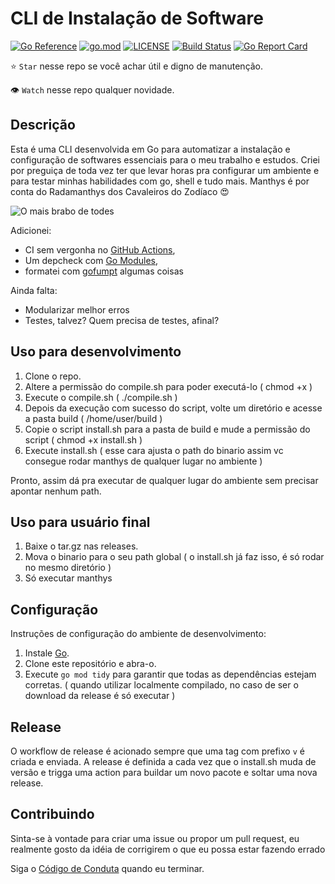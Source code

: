 # CLI de Instalação de Software

[![Go Reference](https://pkg.go.dev/badge/github.com/seuprojeto/cli-installation.svg)](https://pkg.go.dev/github.com/manthysbr/cli-installation)
[![go.mod](https://img.shields.io/github/go-mod/go-version/manthysbr/cli-installation)](go.mod)
[![LICENSE](https://img.shields.io/github/license/manthysbr/cli-installation)](LICENSE)
[![Build Status](https://img.shields.io/github/actions/workflow/status/manthysbr/cli-installation/build.yml?branch=main)](https://github.com/seuprojeto/cli-installation/actions?query=workflow%3Abuild+branch%3Amain)
[![Go Report Card](https://goreportcard.com/badge/github.com/manthysbr/cli-installation)](https://goreportcard.com/report/github.com/seuprojeto/cli-installation)

⭐ `Star` nesse repo se você achar útil e digno de manutenção.

👁 `Watch` nesse repo qualquer novidade.

## Descrição

Esta é uma CLI desenvolvida em Go para automatizar a instalação e configuração de softwares essenciais para o meu trabalho e estudos. Criei por preguiça de toda vez ter que levar horas pra configurar um ambiente e para testar minhas habilidades com go, shell e tudo mais. Manthys é por conta do Radamanthys dos Cavaleiros do Zodíaco :heart_eyes: 

![O mais brabo de todes](https://i.pinimg.com/originals/1f/24/90/1f24906a5b38e83d5e73e666419bb0b0.gif)

Adicionei:

- CI sem vergonha no [GitHub Actions](https://github.com/features/actions),
- Um depcheck com [Go Modules](https://github.com/golang/go/wiki/Modules),
- formatei com [gofumpt](https://github.com/mvdan/gofumpt) algumas coisas


Ainda falta:
- Modularizar melhor erros
- Testes, talvez? Quem precisa de testes, afinal?

## Uso para desenvolvimento

1. Clone o repo.
2. Altere a permissão do compile.sh para poder executá-lo ( chmod +x )
3. Execute o compile.sh ( ./compile.sh )
4. Depois da execução com sucesso do script, volte um diretório e acesse a pasta build ( /home/user/build )
4. Copie o script install.sh para a pasta de build e mude a permissão do script ( chmod +x install.sh )
5. Execute install.sh ( esse cara ajusta o path do binario assim vc consegue rodar manthys de qualquer lugar no ambiente )

Pronto, assim dá pra executar de qualquer lugar do ambiente sem precisar apontar nenhum path.

## Uso para usuário final

1. Baixe o tar.gz nas releases.
2. Mova o binario para o seu path global ( o install.sh já faz isso, é só rodar no mesmo diretório )
3. Só executar manthys

## Configuração

Instruções de configuração do ambiente de desenvolvimento:

1. Instale [Go](https://golang.org/doc/install).
2. Clone este repositório e abra-o.
3. Execute `go mod tidy` para garantir que todas as dependências estejam corretas. ( quando utilizar localmente compilado, no caso de ser o download da release é só executar )

## Release

O workflow de release é acionado sempre que uma tag com prefixo `v` é criada e enviada. A release é definida a cada vez que o install.sh muda de versão e trigga uma action para buildar um novo pacote e soltar uma nova release.


## Contribuindo

Sinta-se à vontade para criar uma issue ou propor um pull request, eu realmente gosto da idéia de corrigirem o que eu possa estar fazendo errado

Siga o [Código de Conduta](CODE_OF_CONDUCT.md) quando eu terminar.
